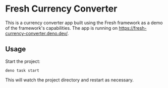 # Fresh Currency Converter

This is a currency converter app built using the Fresh framework as a demo of
the framework's capabilities. The app is running on
https://fresh-currency-converter.deno.dev/.

## Usage

Start the project:

```
deno task start
```

This will watch the project directory and restart as necessary.
